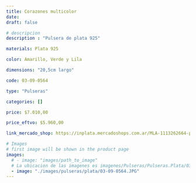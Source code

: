 ```yaml
---
title: Corazones multicolor
date: 
draft: false

# descripcion
description : "Pulsera de plata 925"

materials: Plata 925

color: Amarillo, Verde y Lila

dimensions: "20,5cm largo"

code: 03-09-0564

type: "Pulseras"

categories: []

price: $7.010,00

price_eftvo: $5.960,00

link_mercado_shop: https://inplata.mercadoshops.com.ar/MLA-1113262664-pulsera-de-plata-corazones-multicolor-_JM

# Images
# first image will be shown in the product page
images:
  # - image: "images/path_to_image"
  # La ubicacion de las imagenes es imagenes/Pulseras/Pulseras.Plata/03-09-0564-corazones-multicolor
  - image: "./images/pulseras/plata/03-09-0564.JPG"
---
```

